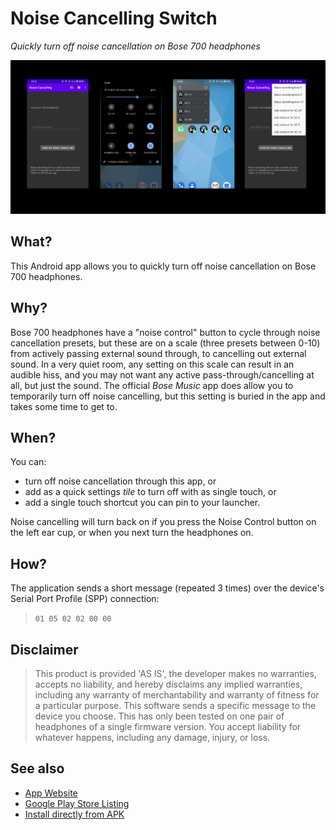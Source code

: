 # Noise Cancelling Switch

_Quickly turn off noise cancellation on Bose 700 headphones_

![Turn Off Noise Cancellation App](docs/media/feature-graphic.png)


## What?

This Android app allows you to quickly turn off noise cancellation on Bose 700 headphones.

## Why?

Bose 700 headphones have a "noise control" button to cycle through noise cancellation presets, but these are on a scale (three presets between 0-10) from actively passing external sound through, to cancelling out external sound.  In a very quiet room, any setting on this scale can result in an audible hiss, and you may not want any active pass-through/cancelling at all, but just the sound.  The official _Bose Music_ app does allow you to temporarily turn off noise cancelling, but this setting is buried in the app and takes some time to get to.

## When?

You can:

* turn off noise cancellation through this app, or
* add as a quick settings _tile_ to turn off with as single touch, or
* add a single touch shortcut you can pin to your launcher.

Noise cancelling will turn back on if you press the Noise Control button on the left ear cup, or when you next turn the headphones on. 

## How?

The application sends a short message (repeated 3 times) over the device's Serial Port Profile (SPP) connection:

> `01 05 02 02 00 00`

<!--

Noise cancellation `enabled` (0=off, 1=on), if enabled, on `level` (0-10):

> Send: 0x01 0x05 0x02 0x02 (10-level) (enabled)

When toggling enabled on or off, device always starts at level=10 regardless of level sent, so a second repeat packet is required to resume to a level other than 10.

> Response: 0x01 0x05 0x03 0x03 0x0b (10-level) (enabled)

-->

## Disclaimer

> This product is provided 'AS IS', the developer makes no warranties, accepts no liability, and hereby disclaims any implied warranties, including any warranty of merchantability and warranty of fitness for a particular purpose. This software sends a specific message to the device you choose.  This has only been tested on one pair of headphones of a single firmware version.  You accept liability for whatever happens, including any damage, injury, or loss.

## See also

* [App Website](https://noisecancel.danjackson.dev)
* [Google Play Store Listing](https://play.google.com/store/apps/details?id=dev.danjackson.noisecancel)
* [Install directly from APK](https://github.com/danielgjackson/noisecancel/releases)
<!-- * [Open Source Code Repository](https://github.com/danielgjackson/noisecancel/) ([license](https://github.com/danielgjackson/noisecancel/blob/master/LICENSE)) -->
<!-- * [Privacy Policy](https://noisecancel.danjackson.dev/privacy.html) -->
